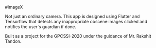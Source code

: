 #imageX

Not just an ordinary camera. 
This app is designed using Flutter and Tensorflow that detects any inappropriate obscene images clicked and notifies the user's guardian if done.

Built as a project for the GPCSSI-2020 under the guidance of Mr. Rakshit Tandon.